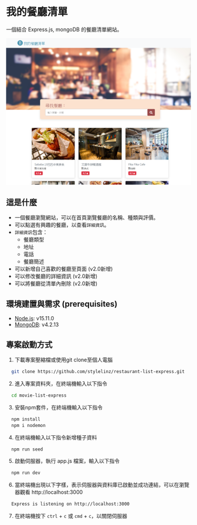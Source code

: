 # 我的餐廳清單
一個結合 Express.js, mongoDB 的餐廳清單網站。

![demo](demo.png)

## 這是什麼
* 一個餐廳瀏覽網站，可以在首頁瀏覽餐廳的名稱、種類與評價。
* 可以點選有興趣的餐廳，以查看`詳細資訊`。
* `詳細資訊`包含：
  * 餐廳類型
  * 地址
  * 電話
  * 餐廳簡述
* 可以新增自己喜歡的餐廳至頁面 (v2.0新增)
* 可以修改餐廳的詳細資訊 (v2.0新增)
* 可以將餐廳從清單內刪除 (v2.0新增)

## 環境建置與需求 (prerequisites)
 * [Node.js](https://nodejs.org/en/): v15.11.0
 * [MongoDB](https://www.mongodb.com/try/download/community): v4.2.13

## 專案啟動方式
  1. 下載專案壓縮檔或使用git clone至個人電腦
  ```bash
    git clone https://github.com/stylelinz/restaurant-list-express.git
  ```
  2. 進入專案資料夾，在終端機輸入以下指令
  ```bash
    cd movie-list-express
  ```
  3. 安裝npm套件，在終端機輸入以下指令
  ```bash
    npm install
    npm i nodemon
  ```

  4. 在終端機輸入以下指令新增種子資料
  ```bash
    npm run seed
  ```

  5. 啟動伺服器，執行 app.js 檔案，輸入以下指令
  ```bash
    npm run dev
  ```

  6. 當終端機出現以下字樣，表示伺服器與資料庫已啟動並成功連結，可以在瀏覽器觀看 http://localhost:3000
  ```bash
    Express is listening on http://localhost:3000
  ```

  7. 在終端機按下 `ctrl` + `c` 或 `cmd` + `c`，以關閉伺服器